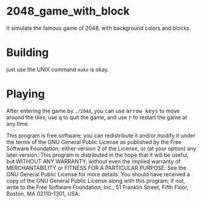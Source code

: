 # 2048_game_with_block
It simulate the famous game of 2048, with background colors and blocks.

# Building
just use the UNIX command `make` is okay.

# Playing
After entering the game by `./2048`, you can use <kbd>arrow keys</kbd> to move around the tiles, use <kbd>q</kbd> to quit the game, and use <kbd>r</kbd> to restart the game at any time.

This program is free software; you can redistribute it and/or modify it under the terms of the GNU General Public License as published by the Free Software Foundation; either version 2 of the License, or (at your option) any later version.
This program is distributed in the hope that it will be useful, but WITHOUT ANY WARRANTY; without even the implied warranty of MERCHANTABILITY or FITNESS FOR A PARTICULAR PURPOSE. See the GNU General Public License for more details.
You should have received a copy of the GNU General Public License along with this program; if not, write to the Free Software Foundation, Inc., 51 Franklin Street, Fifth Floor, Boston, MA 02110-1301, USA.
